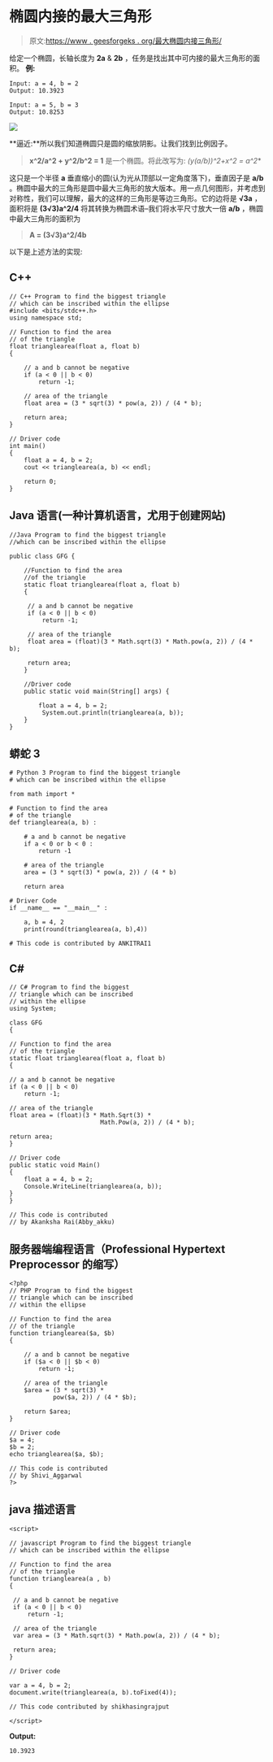 # 椭圆内接的最大三角形

> 原文:[https://www . geesforgeks . org/最大椭圆内接三角形/](https://www.geeksforgeeks.org/largest-triangle-that-can-be-inscribed-in-an-ellipse/)

给定一个椭圆，长轴长度为 **2a** & **2b** ，任务是找出其中可内接的最大三角形的面积。
**例:**

```
Input: a = 4, b = 2
Output: 10.3923

Input: a = 5, b = 3
Output: 10.8253
```

![](img/c95225c5f5fafe4d62c8d8a060276326.png)

**逼近:**所以我们知道椭圆只是圆的缩放阴影。让我们找到比例因子。

> **x^2/a^2 + y^2/b^2 = 1** 是一个椭圆。将此改写为:
> **(y*(a/b))^2+x^2 = a^2**

这只是一个半径 **a** 垂直缩小的圆(认为光从顶部以一定角度落下)，垂直因子是 **a/b** 。椭圆中最大的三角形是圆中最大三角形的放大版本。用一点几何图形，并考虑到对称性，我们可以理解，最大的这样的三角形是等边三角形。它的边将是 **√3a** ，面积将是 **(3√3)a^2/4**
将其转换为椭圆术语–我们将水平尺寸放大一倍 **a/b** ，椭圆中最大三角形的面积为

> **A = (3√3)a^2/4b**

以下是上述方法的实现:

## C++

```
// C++ Program to find the biggest triangle
// which can be inscribed within the ellipse
#include <bits/stdc++.h>
using namespace std;

// Function to find the area
// of the triangle
float trianglearea(float a, float b)
{

    // a and b cannot be negative
    if (a < 0 || b < 0)
        return -1;

    // area of the triangle
    float area = (3 * sqrt(3) * pow(a, 2)) / (4 * b);

    return area;
}

// Driver code
int main()
{
    float a = 4, b = 2;
    cout << trianglearea(a, b) << endl;

    return 0;
}
```

## Java 语言(一种计算机语言，尤用于创建网站)

```
//Java Program to find the biggest triangle
//which can be inscribed within the ellipse

public class GFG {

    //Function to find the area
    //of the triangle
    static float trianglearea(float a, float b)
    {

     // a and b cannot be negative
     if (a < 0 || b < 0)
         return -1;

     // area of the triangle
     float area = (float)(3 * Math.sqrt(3) * Math.pow(a, 2)) / (4 * b);

     return area;
    }

    //Driver code
    public static void main(String[] args) {

        float a = 4, b = 2;
         System.out.println(trianglearea(a, b));
    }
}
```

## 蟒蛇 3

```
# Python 3 Program to find the biggest triangle
# which can be inscribed within the ellipse

from math import *

# Function to find the area
# of the triangle
def trianglearea(a, b) :

    # a and b cannot be negative
    if a < 0 or b < 0 :
        return -1

    # area of the triangle
    area = (3 * sqrt(3) * pow(a, 2)) / (4 * b)

    return area

# Driver Code
if __name__ == "__main__" :

    a, b = 4, 2
    print(round(trianglearea(a, b),4))

# This code is contributed by ANKITRAI1
```

## C#

```
// C# Program to find the biggest
// triangle which can be inscribed
// within the ellipse
using System;

class GFG
{

// Function to find the area
// of the triangle
static float trianglearea(float a, float b)
{

// a and b cannot be negative
if (a < 0 || b < 0)
    return -1;

// area of the triangle
float area = (float)(3 * Math.Sqrt(3) *
                         Math.Pow(a, 2)) / (4 * b);

return area;
}

// Driver code
public static void Main()
{
    float a = 4, b = 2;
    Console.WriteLine(trianglearea(a, b));
}
}

// This code is contributed
// by Akanksha Rai(Abby_akku)
```

## 服务器端编程语言（Professional Hypertext Preprocessor 的缩写）

```
<?php
// PHP Program to find the biggest
// triangle which can be inscribed
// within the ellipse

// Function to find the area
// of the triangle
function trianglearea($a, $b)
{

    // a and b cannot be negative
    if ($a < 0 || $b < 0)
        return -1;

    // area of the triangle
    $area = (3 * sqrt(3) *
            pow($a, 2)) / (4 * $b);

    return $area;
}

// Driver code
$a = 4;
$b = 2;
echo trianglearea($a, $b);

// This code is contributed
// by Shivi_Aggarwal
?>
```

## java 描述语言

```
<script>

// javascript Program to find the biggest triangle
// which can be inscribed within the ellipse

// Function to find the area
// of the triangle
function trianglearea(a , b)
{

 // a and b cannot be negative
 if (a < 0 || b < 0)
     return -1;

 // area of the triangle
 var area = (3 * Math.sqrt(3) * Math.pow(a, 2)) / (4 * b);

 return area;
}

// Driver code

var a = 4, b = 2;
document.write(trianglearea(a, b).toFixed(4));

// This code contributed by shikhasingrajput

</script>
```

**Output:** 

```
10.3923
```